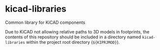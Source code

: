 # kicad-libraries

Common library for KiCAD components

Due to KiCAD not allowing relative paths to 3D models in footprints, the contents of
this repository should be included in a directory named `kicad-libraries` within the
project root directory (`${KIPRJMOD}`).
